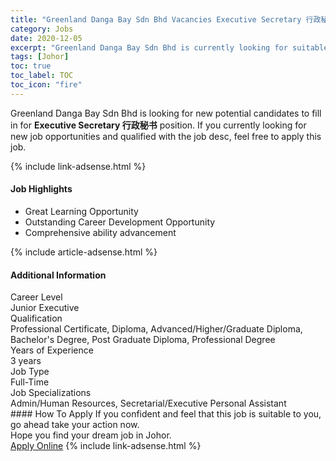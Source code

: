 ```yaml
---
title: "Greenland Danga Bay Sdn Bhd Vacancies Executive Secretary 行政秘书" 
category: Jobs 
date: 2020-12-05 
excerpt: "Greenland Danga Bay Sdn Bhd is currently looking for suitable person to fill in the Executive Secretary 行政秘书 which positioned at Johor" 
tags: [Johor] 
toc: true 
toc_label: TOC 
toc_icon: "fire" 
--- 
```


<p>Greenland Danga Bay Sdn Bhd is looking for new potential candidates to fill in for <b>Executive Secretary 行政秘书</b> position. If you currently looking for new job opportunities and qualified with the job desc, feel free to apply this job.
</p>{% include link-adsense.html %} 
<div><div><div><h4>Job Highlights</h4></div></div><div><ul><li><div><div><div><div></div></div></div><div><span>Great Learning Opportunity</span></div></div></li><li><div><div><div><div></div></div></div><div><span>Outstanding Career Development Opportunity</span></div></div></li><li><div><div><div><div></div></div></div><div><span>Comprehensive ability advancement</span></div></div></li></ul></div></div> 
{% include article-adsense.html %} 
<div><div><div><h4>Additional Information</h4></div></div><div><div><div><div><div><div><div><div><span>Career Level</span></div></div><div><span>Junior Executive</span></div></div></div></div><div><div><div><div><div><span>Qualification</span></div></div><div><span>Professional Certificate, Diploma, Advanced/Higher/Graduate Diploma, Bachelor's Degree, Post Graduate Diploma, Professional Degree</span></div></div></div></div><div><div><div><div><div><span>Years of Experience</span></div></div><div><span>3 years</span></div></div></div></div><div><div><div><div><div><span>Job Type</span></div></div><div><span>Full-Time</span></div></div></div></div><div><div><div><div><div><span>Job Specializations</span></div></div><div><span>Admin/Human Resources, Secretarial/Executive Personal Assistant</span></div></div></div></div></div></div></div></div> 
#### How To Apply 
If you confident and feel that this job is suitable to you, go ahead take your action now. <br/> 
Hope you find your dream job in Johor. <br/> 
<a href="https://www.jobstreet.com.my/en/job/executive-secretary-行政秘书-4437359?jobId=jobstreet-my-job-4437359&sectionRank=1&token=0~9f2b1be0-c9ec-467f-b91f-86b4cbd242b6&fr=SRP%20View%20In%20New%20Ta" class="btn btn--info" target="_blank" rel="nofollow noopenner">Apply Online</a> 
{% include link-adsense.html %} 